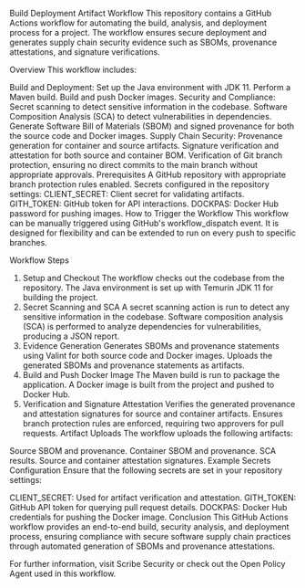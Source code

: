 Build Deployment Artifact Workflow
This repository contains a GitHub Actions workflow for automating the build, analysis, and deployment process for a project. The workflow ensures secure deployment and generates supply chain security evidence such as SBOMs, provenance attestations, and signature verifications.

Overview
This workflow includes:

Build and Deployment:
Set up the Java environment with JDK 11.
Perform a Maven build.
Build and push Docker images.
Security and Compliance:
Secret scanning to detect sensitive information in the codebase.
Software Composition Analysis (SCA) to detect vulnerabilities in dependencies.
Generate Software Bill of Materials (SBOM) and signed provenance for both the source code and Docker images.
Supply Chain Security:
Provenance generation for container and source artifacts.
Signature verification and attestation for both source and container BOM.
Verification of Git branch protection, ensuring no direct commits to the main branch without appropriate approvals.
Prerequisites
A GitHub repository with appropriate branch protection rules enabled.
Secrets configured in the repository settings:
CLIENT_SECRET: Client secret for validating artifacts.
GITH_TOKEN: GitHub token for API interactions.
DOCKPAS: Docker Hub password for pushing images.
How to Trigger the Workflow
This workflow can be manually triggered using GitHub's workflow_dispatch event. It is designed for flexibility and can be extended to run on every push to specific branches.

Workflow Steps
1. Setup and Checkout
The workflow checks out the codebase from the repository.
The Java environment is set up with Temurin JDK 11 for building the project.
2. Secret Scanning and SCA
A secret scanning action is run to detect any sensitive information in the codebase.
Software composition analysis (SCA) is performed to analyze dependencies for vulnerabilities, producing a JSON report.
3. Evidence Generation
Generates SBOMs and provenance statements using Valint for both source code and Docker images.
Uploads the generated SBOMs and provenance statements as artifacts.
4. Build and Push Docker Image
The Maven build is run to package the application.
A Docker image is built from the project and pushed to Docker Hub.
5. Verification and Signature Attestation
Verifies the generated provenance and attestation signatures for source and container artifacts.
Ensures branch protection rules are enforced, requiring two approvers for pull requests.
Artifact Uploads
The workflow uploads the following artifacts:

Source SBOM and provenance.
Container SBOM and provenance.
SCA results.
Source and container attestation signatures.
Example Secrets Configuration
Ensure that the following secrets are set in your repository settings:

CLIENT_SECRET: Used for artifact verification and attestation.
GITH_TOKEN: GitHub API token for querying pull request details.
DOCKPAS: Docker Hub credentials for pushing the Docker image.
Conclusion
This GitHub Actions workflow provides an end-to-end build, security analysis, and deployment process, ensuring compliance with secure software supply chain practices through automated generation of SBOMs and provenance attestations.

For further information, visit Scribe Security or check out the Open Policy Agent used in this workflow.
